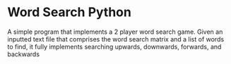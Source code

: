 # Word Search Python
 A simple program that implements a 2 player word search game. Given an inputted text file that comprises the word search matrix and a list of words to find, it fully implements searching upwards, downwards, forwards, and backwards
